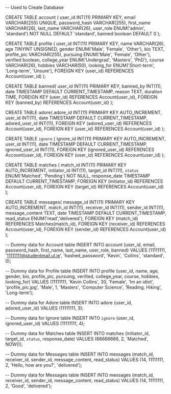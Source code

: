 -- Used to Create Database

CREATE TABLE account (
    user_id INT(11) PRIMARY KEY,
    email VARCHAR(255) UNIQUE,
    password_hash VARCHAR(255),
    first_name VARCHAR(26),
    last_name VARCHAR(26),
    user_role ENUM('admin', 'standard') NOT NULL DEFAULT 'standard',
    banned boolean DEFAULT 0
    );

CREATE TABLE profile (
    user_id INT(11) PRIMARY KEY,
    name VARCHAR(26),
    age TINYINT UNSIGNED,
    gender ENUM('Male', 'Female', 'Other'),
    bio TEXT,
    profile_pic VARCHAR(255),
    pursuing ENUM('Male', 'Female', 'Other'),
    verified boolean,
    college_year ENUM('Undergrad', 'Masters', 'PhD'),
    course VARCHAR(26),
    hobbies VARCHAR(50),
    looking_for ENUM('Short-term', 'Long-term', 'Unsure'),
    FOREIGN KEY (user_id) REFERENCES Account(user_id)
);

CREATE TABLE banned(
    user_id INT(11) PRIMARY KEY,
    banned_by INT(11),
    date TIMESTAMP DEFAULT CURRENT_TIMESTAMP,
    reason TEXT,
    duration TIME,
    FOREIGN KEY (user_id) REFERENCES Account(user_id),
    FOREIGN KEY (banned_by) REFERENCES Account(user_id)
);

CREATE TABLE adore(
    adore_id INT(11) PRIMARY KEY AUTO_INCREMENT,
    user_id INT(11),
    date TIMESTAMP DEFAULT CURRENT_TIMESTAMP,
    adored_user_id INT(11),
    FOREIGN KEY (adored_user_id) REFERENCES Account(user_id),
    FOREIGN KEY (user_id) REFERENCES Account(user_id)
);

CREATE TABLE `ignore` (
    ignore_id INT(11) PRIMARY KEY AUTO_INCREMENT,
    user_id INT(11),
    date TIMESTAMP DEFAULT CURRENT_TIMESTAMP,
    ignored_user_id INT(11),
    FOREIGN KEY (ignored_user_id) REFERENCES Account(user_id),
    FOREIGN KEY (user_id) REFERENCES Account(user_id)
);

CREATE TABLE matches (
    match_id INT(11) PRIMARY KEY AUTO_INCREMENT,
    initiator_id INT(11),
    target_id INT(11),
    `status` ENUM('Matched', 'Pending') NOT NULL,
    response_date TIMESTAMP DEFAULT CURRENT_TIMESTAMP,
    FOREIGN KEY (initiator_id) REFERENCES Account(user_id),
    FOREIGN KEY (target_id) REFERENCES Account(user_id)
);

CREATE TABLE messages(
    message_id INT(11) PRIMARY KEY AUTO_INCREMENT,
    match_id INT(11),
    receiver_id INT(11),
    sender_id INT(11),
    message_content TEXT,
    date TIMESTAMP DEFAULT CURRENT_TIMESTAMP,
    read_status ENUM('read','delivered'),
    FOREIGN KEY (match_id) REFERENCES Matches(match_id),
    FOREIGN KEY (receiver_id) REFERENCES Account(user_id),
    FOREIGN KEY (sender_id) REFERENCES Account(user_id)
);


-- Dummy data for Account table
INSERT INTO account (user_id, email, password_hash, first_name, last_name, user_role, banned)
VALUES (11111111, '11111111@studentmail.ul.ie', 'hashed_password', 'Kevin', 'Collins', 'standard', 0);

-- Dummy data for Profile table
INSERT INTO profile (user_id, name, age, gender, bio, profile_pic, pursuing, verified, college_year, course, hobbies, looking_for)
VALUES (11111111, 'Kevin Collins', 30, 'Female', 'Im an idiot', 'profile_pic.jpg', 'Male', 1, 'Masters', 'Computer Science', 'Reading, Hiking', 'Long-term');

-- Dummy data for Adore table
INSERT INTO adore (user_id, adored_user_id)
VALUES (11111111, 3);

-- Dummy data for Ignore table
INSERT INTO `ignore` (user_id, ignored_user_id)
VALUES (11111111, 4);

-- Dummy data for Matches table
INSERT INTO matches (initiator_id, target_id, `status`, response_date)
VALUES (66666666, 2, 'Matched', NOW());

-- Dummy data for Messages table
INSERT INTO messages (match_id, receiver_id, sender_id, message_content, read_status)
VALUES (14, 11111111, 2, 'Hello, how are you?', 'delivered');

-- Dummy data for Messages table
INSERT INTO messages (match_id, receiver_id, sender_id, message_content, read_status)
VALUES (14, 11111111, 2, 'Good', 'delivered');